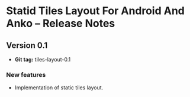 # Statid Tiles Layout For Android And Anko – Release Notes

## Version 0.1

* **Git tag:** tiles-layout-0.1

### New features

* Implementation of static tiles layout.
